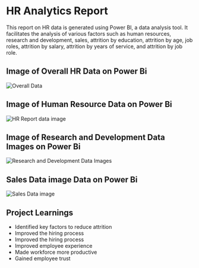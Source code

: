 # HR Analytics Report

This report on HR data is generated using Power BI, a data analysis tool. It facilitates the analysis of various factors such as human resources, research and development, sales, attrition by education, attrition by age, job roles, attrition by salary, attrition by years of service, and attrition by job role.

## Image of Overall HR Data on Power Bi


![Overall Data](https://github.com/adhishbiju2000/HR-Analytics-Report-Power-Bi/assets/156699315/82a635ce-99b5-4848-a159-4d7b28637074)


## Image of Human Resource Data on Power Bi


![HR Report data image](https://github.com/adhishbiju2000/HR-Analytics-Report-Power-Bi/assets/156699315/7db5ce83-1eb7-4b7f-8d60-c6737a7d0ac5)


## Image of Research and Development Data Images on Power Bi


![Research and Development Data Images](https://github.com/adhishbiju2000/HR-Analytics-Report-Power-Bi/assets/156699315/f5155082-e44d-4fc6-b3d0-4a9d3a8a2fd1)


## Sales Data image Data on Power Bi


![Sales Data image](https://github.com/adhishbiju2000/HR-Analytics-Report-Power-Bi/assets/156699315/20e6f6fe-f584-498b-af94-27a4e8506bcd)


## Project Learnings
- Identified key factors to reduce attrition
- Improved the hiring process
- Improved the hiring process
- Improved employee experience
- Made workforce more productive
- Gained employee trust
